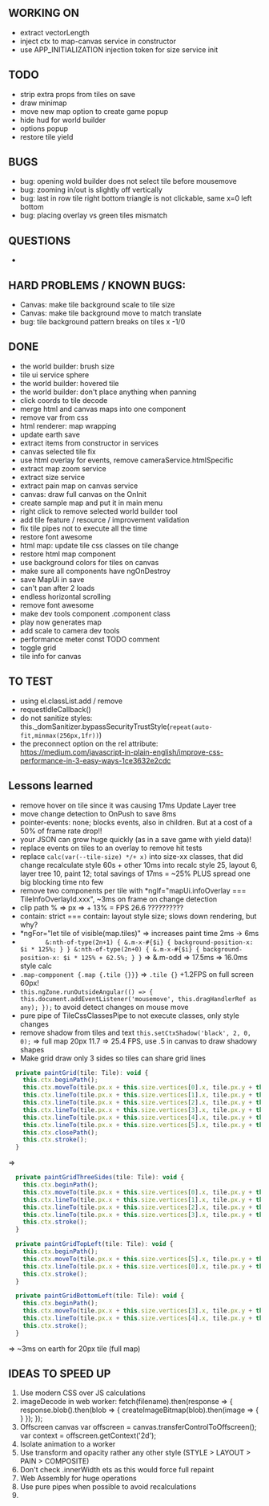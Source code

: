 ## WORKING ON
- extract vectorLength
- inject ctx to map-canvas service in constructor
- use APP_INITIALIZATION injection token for size service init

## TODO
- strip extra props from tiles on save
- draw minimap
- move new map option to create game popup
- hide hud for world builder
- options popup
- restore tile yield

## BUGS
- bug: opening wold builder does not select tile before mousemove
- bug: zooming in/out is slightly off vertically
- bug: last in row tile right bottom triangle is not clickable, same x=0 left bottom
- bug: placing overlay vs green tiles mismatch

## QUESTIONS
- 

## HARD PROBLEMS / KNOWN BUGS:
- Canvas: make tile background scale to tile size
- Canvas: make tile background move to match translate
- bug: tile background pattern breaks on tiles x -1/0

## DONE
- the world builder: brush size
- tile ui service sphere
- the world builder: hovered tile
- the world builder: don't place anything when panning
- click coords to tile decode
- merge html and canvas maps into one component
- remove var from css
- html renderer: map wrapping
- update earth save
- extract items from constructor in services
- canvas selected tile fix
- use html overlay for events, remove cameraService.htmlSpecific
- extract map zoom service
- extract size service
- extract pain map on canvas service
- canvas: draw full canvas on the OnInit
- create sample map and put it in main menu
- right click to remove selected world builder tool
- add tile feature / resource / improvement validation
- fix tile pipes not to execute all the time
- restore font awesome
- html map: update tile css classes on tile change
- restore html map component
- use background colors for tiles on canvas 
- make sure all components have ngOnDestroy 
- save MapUi in save
- can't pan after 2 loads
- endless horizontal scrolling
- remove font awesome
- make dev tools component .component class
- play now generates map
- add scale to camera dev tools
- performance meter const TODO comment
- toggle grid
- tile info for canvas

  

## TO TEST
- using el.classList.add / remove
- requestIdleCallback()
- do not sanitize styles: this._domSanitizer.bypassSecurityTrustStyle(`repeat(auto-fit,minmax(256px,1fr))`)
- the preconnect option on the rel attribute: https://medium.com/javascript-in-plain-english/improve-css-performance-in-3-easy-ways-1ce3632e2cdc




## Lessons learned
- remove hover on tile since it was causing 17ms Update Layer tree
- move change detection to OnPush to save 8ms
- pointer-events: none; blocks events, also in children. But at a cost of a 50% of frame rate drop!!
- your JSON can grow huge quickly (as in a save game with yield data)!
- replace events on tiles to an overlay to remove hit tests  
- replace `calc(var(--tile-size) */+ x)` into size-xx classes, that did change recalculate style 60s + other 10ms into recalc style 25, layout 6, layer tree 10, paint 12; total savings of 17ms = ~25% PLUS spread one big blocking time nto few
- remove two components per tile with *ngIf="mapUi.infoOverlay === TileInfoOverlayId.xxx", ~3ms on frame on change detection
- clip path % => px => + 13% = FPS 26.6 ??????????
- contain: strict === contain: layout style size; slows down rendering, but why?
- *ngFor="let tile of visible(map.tiles)" => increases paint time 2ms -> 6ms
- `        &:nth-of-type(2n+1) {
             &.m-x-#{$i} {
               background-position-x: $i * 125%;
             }
           }
           &:nth-of-type(2n+0) {
             &.m-x-#{$i} {
               background-position-x: $i * 125% + 62.5%;
             }
           }
` => &.m-odd => 17.5ms => 16.0ms style calc
- `.map-compponent {.map {.tile {}}}` => `.tile {}` +1.2FPS on full screen 60px!
- `this.ngZone.runOutsideAngular(() => {
     this.document.addEventListener('mousemove', this.dragHandlerRef as any);
   });` to avoid detect changes on mouse move
- pure pipe of TileCssClassesPipe to not execute classes, only style changes
- remove shadow from tiles and text `this.setCtxShadow('black', 2, 0, 0);` => full map 20px 11.7 => 25.4 FPS, use .5 in canvas to draw shadowy shapes 
- Make grid draw only 3 sides so tiles can share grid lines 
```javascript
  private paintGrid(tile: Tile): void {
    this.ctx.beginPath();
    this.ctx.moveTo(tile.px.x + this.size.vertices[0].x, tile.px.y + this.size.vertices[0].y);
    this.ctx.lineTo(tile.px.x + this.size.vertices[1].x, tile.px.y + this.size.vertices[1].y);
    this.ctx.lineTo(tile.px.x + this.size.vertices[2].x, tile.px.y + this.size.vertices[2].y);
    this.ctx.lineTo(tile.px.x + this.size.vertices[3].x, tile.px.y + this.size.vertices[3].y);
    this.ctx.lineTo(tile.px.x + this.size.vertices[4].x, tile.px.y + this.size.vertices[4].y);
    this.ctx.lineTo(tile.px.x + this.size.vertices[5].x, tile.px.y + this.size.vertices[5].y);
    this.ctx.closePath();
    this.ctx.stroke();
  }
```
=>
```javascript
  private paintGridThreeSides(tile: Tile): void {
    this.ctx.beginPath();
    this.ctx.moveTo(tile.px.x + this.size.vertices[0].x, tile.px.y + this.size.vertices[0].y + 0.5);
    this.ctx.lineTo(tile.px.x + this.size.vertices[1].x, tile.px.y + this.size.vertices[1].y + 0.5);
    this.ctx.lineTo(tile.px.x + this.size.vertices[2].x, tile.px.y + this.size.vertices[2].y - 1);
    this.ctx.lineTo(tile.px.x + this.size.vertices[3].x, tile.px.y + this.size.vertices[3].y - 1);
    this.ctx.stroke();
  }

  private paintGridTopLeft(tile: Tile): void {
    this.ctx.beginPath();
    this.ctx.moveTo(tile.px.x + this.size.vertices[5].x, tile.px.y + this.size.vertices[5].y + 0.5);
    this.ctx.lineTo(tile.px.x + this.size.vertices[0].x, tile.px.y + this.size.vertices[0].y + 0.5);
    this.ctx.stroke();
  }

  private paintGridBottomLeft(tile: Tile): void {
    this.ctx.beginPath();
    this.ctx.moveTo(tile.px.x + this.size.vertices[3].x, tile.px.y + this.size.vertices[3].y - 1);
    this.ctx.lineTo(tile.px.x + this.size.vertices[4].x, tile.px.y + this.size.vertices[4].y - 1);
    this.ctx.stroke();
  }
```
=> ~3ms on earth for 20px tile (full map)

## IDEAS TO SPEED UP 
1. Use modern CSS over JS calculations 
1. imageDecode in web worker:
fetch(filename).then(response => {
  response.blob().then(blob => {
    createImageBitmap(blob).then(image => {
    }
  });
});
1. Offscreen canvas
var offscreen = canvas.transferControlToOffscreen();
var context = offscreen.getContext('2d');
1. Isolate animation to a worker
1. Use transform and opacity rather any other style (STYLE > LAYOUT > PAIN > COMPOSITE)
1. Don't check .innerWidth ets as this would force full repaint
1. Web Assembly for huge operations
1. Use pure pipes when possible to avoid recalculations
1.  

